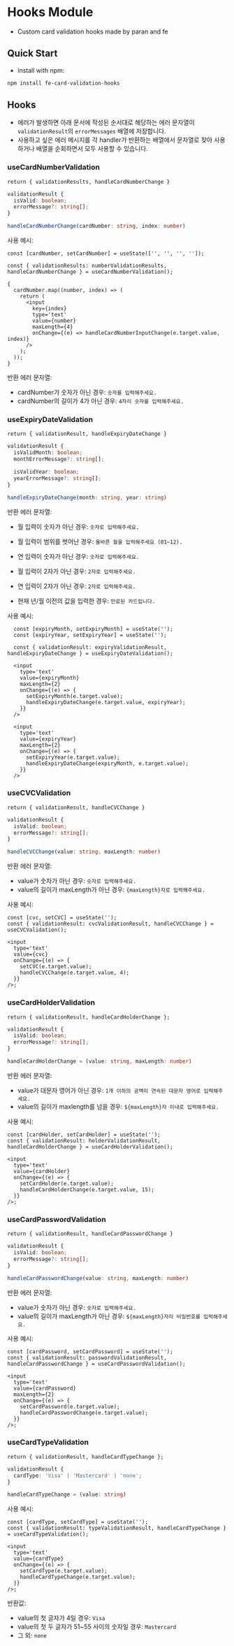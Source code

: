 # Hooks Module

- Custom card validation hooks made by paran and fe

## Quick Start

- install with npm:

```bash
npm install fe-card-validation-hooks
```

## Hooks

- 에러가 발생하면 아래 문서에 작성된 순서대로 해당하는 에러 문자열이 `validationResult`의 `errorMessages` 배열에 저장합니다.
- 사용하고 싶은 에러 메시지를 각 handler가 반환하는 배열에서 문자열로 찾아 사용하거나 배열을 순회하면서 모두 사용할 수 있습니다.

### useCardNumberValidation

`return { validationResults, handleCardNumberChange }`

```ts
validationResult {
  isValid: boolean;
  errorMessage?: string[];
}

handleCardNumberChange(cardNumber: string, index: number)
```

사용 예시:

```tsx
const [cardNumber, setCardNumber] = useState(['', '', '', '']);

const { validationResults: numberValidationResults, handleCardNumberChange } = useCardNumberValidation();

{
  cardNumber.map((number, index) => (
    return (
      <input
        key={index}
        type='text'
        value={number}
        maxLength={4}
        onChange={(e) => handleCardNumberInputChange(e.target.value, index)}
      />
    );
  ));
}
```

반환 에러 문자열:

- cardNumber가 숫자가 아닌 경우: `숫자를 입력해주세요.`
- cardNumber의 길이가 4가 아닌 경우: `4자리 숫자를 입력해주세요.`

### useExpiryDateValidation

`return { validationResult, handleExpiryDateChange }`

```ts
validationResult {
  isValidMonth: boolean;
  monthErrorMessage?: string[];

  isValidYear: boolean;
  yearErrorMessage?: string[];
}

handleExpiryDateChange(month: string, year: string)
```

반환 에러 문자열:

- 월 입력이 숫자가 아닌 경우: `숫자로 입력해주세요.`
- 월 입력이 범위를 벗어난 경우: `올바른 월을 입력해주세요 (01~12).`

- 연 입력이 숫자가 아닌 경우: `숫자로 입력해주세요.`

- 월 입력이 2자가 아닌 경우: `2자로 입력해주세요.`
- 연 입력이 2자가 아닌 경우: `2자로 입력해주세요.`

- 현재 년/월 이전의 값을 입력한 경우: `만료된 카드입니다.`

사용 예시:

```tsx
  const [expiryMonth, setExpiryMonth] = useState('');
  const [expiryYear, setExpiryYear] = useState('');

  const { validationResult: expiryValidationResult, handleExpiryDateChange } = useExpiryDateValidation();

  <input
    type='text'
    value={expiryMonth}
    maxLength={2}
    onChange={(e) => {
      setExpiryMonth(e.target.value);
      handleExpiryDateChange(e.target.value, expiryYear);
    }}
  />

  <input
    type='text'
    value={expiryYear}
    maxLength={2}
    onChange={(e) => {
      setExpiryYear(e.target.value);
      handleExpiryDateChange(expiryMonth, e.target.value);
    }}
  />
```

### useCVCValidation

`return { validationResult, handleCVCChange }`

```ts
validationResult {
  isValid: boolean;
  errorMessage?: string[];
}

handleCVCChange(value: string, maxLength: number)
```

반환 에러 문자열:

- value가 숫자가 아닌 경우: `숫자로 입력해주세요.`
- value의 길이가 maxLength가 아닌 경우: `{maxLength}자로 입력해주세요.`

사용 예시:

```tsx
const [cvc, setCVC] = useState('');
const { validationResult: cvcValidationResult, handleCVCChange } = useCVCValidation();

<input
  type='text'
  value={cvc}
  onChange={(e) => {
    setCVC(e.target.value);
    handleCVCChange(e.target.value, 4);
  }}
/>;
```

### useCardHolderValidation

`return { validationResult, handleCardHolderChange };`

```ts
validationResult {
  isValid: boolean;
  errorMessage?: string[];
}

handleCardHolderChange = (value: string, maxLength: number)
```

반환 에러 문자열:

- value가 대문자 영어가 아닌 경우: `1개 이하의 공백이 연속된 대문자 영어로 입력해주세요.`
- value의 길이가 maxlength를 넘을 경우: `${maxLength}자 이내로 입력해주세요.`

사용 예시:

```tsx
const [cardHolder, setCardHolder] = useState('');
const { validationResult: holderValidationResult, handleCardHolderChange } = useCardHolderValidation();

<input
  type='text'
  value={cardHolder}
  onChange={(e) => {
    setCardHolder(e.target.value);
    handleCardHolderChange(e.target.value, 15);
  }}
/>;
```

### useCardPasswordValidation

`return { validationResult, handleCardPasswordChange }`

```ts
validationResult {
  isValid: boolean;
  errorMessage?: string[];
}

handleCardPasswordChange(value: string, maxLength: number)
```

반환 에러 문자열:

- value가 숫자가 아닌 경우: `숫자로 입력해주세요.`
- value의 길이가 maxLength가 아닌 경우: `${maxLength}자리 비밀번호를 입력해주세요.`

사용 예시:

```tsx
const [cardPassword, setCardPassword] = useState('');
const { validationResult: passwordValidationResult, handleCardPasswordChange } = useCardPasswordValidation();

<input
  type='text'
  value={cardPassword}
  maxLength={2}
  onChange={(e) => {
    setCardPassword(e.target.value);
    handleCardPasswordChange(e.target.value);
  }}
/>;
```

### useCardTypeValidation

`return { validationResult, handleCardTypeChange };`

```ts
validationResult {
  cardType: 'Visa' | 'Mastercard' | 'none';
}

handleCardTypeChange = (value: string)
```

사용 예시:

```tsx
const [cardType, setCardType] = useState('');
const { validationResult: typeValidationResult, handleCardTypeChange } = useCardTypeValidation();

<input
  type='text'
  value={cardType}
  onChange={(e) => {
    setCardType(e.target.value);
    handleCardTypeChange(e.target.value);
  }}
/>;
```

반환값:

- value의 첫 글자가 4일 경우: `Visa`
- value의 첫 두 글자가 51~55 사이의 숫자일 경우: `Mastercard`
- 그 외: `none`
